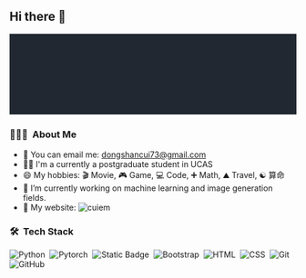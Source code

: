 ## Hi there 👋

<!--
**CuiEM/CuiEM** is a ✨ _special_ ✨ repository because its `README.md` (this file) appears on your GitHub profile.

Here are some ideas to get you started:

- 🔭 I’m currently working on ...
- 🌱 I’m currently learning ...
- 👯 I’m looking to collaborate on ...
- 🤔 I’m looking for help with ...
- 💬 Ask me about ...
- 📫 How to reach me: ...
- 😄 Pronouns: ...
- ⚡ Fun fact: ...
-->

![cuiem](https://github.com/CuiEM/CuiEM/blob/main/cuiem_thin.gif)

### 👨🏻‍💻 &nbsp;About Me
- 📮 You can email me: dongshancui73@gmail.com
- 🧑‍🎓 I'm a currently a postgraduate student in UCAS
- 😄 My hobbies: 🎬 Movie, 🎮 Game, 💻 Code, ➕ Math, ⛰️ Travel, ☯️ 算命
- 🔭 I’m currently working on machine learning and image generation fields.
- 🔗 My website: ![cuiem](https://cuiem.github.io)

### 🛠 &nbsp;Tech Stack

![Python](https://img.shields.io/badge/-Python-05122A?style=flat&logo=python)&nbsp;
![Pytorch](https://img.shields.io/badge/-pytorch-05122A?logo=pytorch)&nbsp;
![Static Badge](https://img.shields.io/badge/-nvim-05122A?logo=neovim)&nbsp;
![Bootstrap](https://img.shields.io/badge/-Bootstrap-05122A?style=flat&logo=bootstrap&logoColor=563D7C)&nbsp;
![HTML](https://img.shields.io/badge/-HTML-05122A?style=flat&logo=HTML5)&nbsp;
![CSS](https://img.shields.io/badge/-CSS-05122A?style=flat&logo=CSS3&logoColor=1572B6)&nbsp;
![Git](https://img.shields.io/badge/-Git-05122A?style=flat&logo=git)&nbsp;
![GitHub](https://img.shields.io/badge/-GitHub-05122A?style=flat&logo=github)&nbsp;
